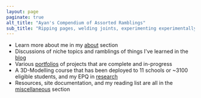 ```yaml
---
layout: page
paginate: true
alt_title: "Ayan's Compendium of Assorted Ramblings"
sub_title: "Ripping pages, welding joints, experimenting experimentally, burning electronics, and tuning PIDs since 2007."
---
```

- Learn more about me in my [about](/about) section
- Discussions of niche topics and ramblings of things I've learned in the [blog](/blog)
- Various [portfolios](/portfolios/) of projects that are complete and in-progress
- A 3D-Modelling course that has been deployed to 11 schools or ~3100 eligible students, and my EPQ in [research](/research/)
- Resources, site documentation, and my reading list are all in the [miscellaneous](/miscellaneous) section
